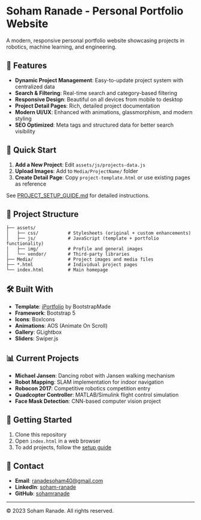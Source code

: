 # Soham Ranade - Personal Portfolio Website

A modern, responsive personal portfolio website showcasing projects in robotics, machine learning, and engineering.

## 🌟 Features

- **Dynamic Project Management**: Easy-to-update project system with centralized data
- **Search & Filtering**: Real-time search and category-based filtering
- **Responsive Design**: Beautiful on all devices from mobile to desktop
- **Project Detail Pages**: Rich, detailed project documentation
- **Modern UI/UX**: Enhanced with animations, glassmorphism, and modern styling
- **SEO Optimized**: Meta tags and structured data for better search visibility

## 🚀 Quick Start

1. **Add a New Project**: Edit `assets/js/projects-data.js`
2. **Upload Images**: Add to `Media/ProjectName/` folder
3. **Create Detail Page**: Copy `project-template.html` or use existing pages as reference

See [PROJECT_SETUP_GUIDE.md](PROJECT_SETUP_GUIDE.md) for detailed instructions.

## 📁 Project Structure

```
├── assets/
│   ├── css/           # Stylesheets (original + custom enhancements)
│   ├── js/            # JavaScript (template + portfolio functionality)
│   ├── img/           # Profile and general images
│   └── vendor/        # Third-party libraries
├── Media/             # Project images and media files
├── *.html             # Individual project pages
└── index.html         # Main homepage
```

## 🛠️ Built With

- **Template**: [iPortfolio](https://bootstrapmade.com/iportfolio-bootstrap-portfolio-websites-template/) by BootstrapMade
- **Framework**: Bootstrap 5
- **Icons**: BoxIcons
- **Animations**: AOS (Animate On Scroll)
- **Gallery**: GLightbox
- **Sliders**: Swiper.js

## 📊 Current Projects

- **Michael Jansen**: Dancing robot with Jansen walking mechanism
- **Robot Mapping**: SLAM implementation for indoor navigation
- **Robocon 2017**: Competitive robotics competition entry
- **Quadcopter Controller**: MATLAB/Simulink flight control simulation
- **Face Mask Detection**: CNN-based computer vision project

## 🎯 Getting Started

1. Clone this repository
2. Open `index.html` in a web browser
3. To add projects, follow the [setup guide](PROJECT_SETUP_GUIDE.md)

## 🤝 Contact

- **Email**: ranadesoham40@gmail.com
- **LinkedIn**: [soham-ranade](https://www.linkedin.com/in/soham-ranade/)
- **GitHub**: [sohamranade](https://github.com/sohamranade)

---

© 2023 Soham Ranade. All rights reserved.